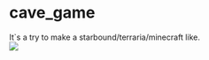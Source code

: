# cave_game
It`s a try to make a starbound/terraria/minecraft like.
<br>
<img src="cave_game.gif"/>

